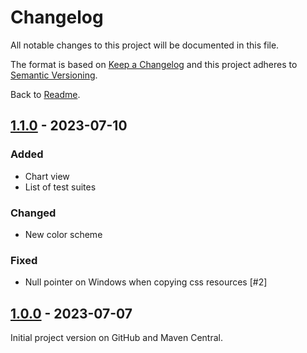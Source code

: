 # Changelog

All notable changes to this project will be documented in this file.

The format is based on [Keep a Changelog](http://keepachangelog.com/en/1.0.0/)
and this project adheres to [Semantic Versioning](http://semver.org/spec/v2.0.0.html).

Back to [Readme](README.md).

## [1.1.0] - 2023-07-10

### Added

* Chart view
* List of test suites

### Changed

* New color scheme

### Fixed

* Null pointer on Windows when copying css resources [#2]

## [1.0.0] - 2023-07-07

Initial project version on GitHub and Maven Central.

[1.1.0]: https://github.com/bischoffdev/sandboy/tree/1.1.0

[1.0.0]: https://github.com/bischoffdev/sandboy/tree/1.0.0
